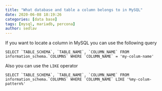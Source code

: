 ```yaml
---
title: "What database and table a column belongs to in MySQL"
date: 2020-06-08 18:19:26
categories: [data base]
tags: [mysql, mariadb, percona]
author: sedlav
---
```


If you want to locate a column in MySQL you can use the following query

```mysql
SELECT `TABLE_SCHEMA`, `TABLE_NAME`, `COLUMN_NAME` FROM information_schema.`COLUMNS` WHERE `COLUMN_NAME` = 'my-colum-name'
```

Also you can use the `LIKE` operator

```mysql
SELECT `TABLE_SCHEMA`, `TABLE_NAME`, `COLUMN_NAME` FROM information_schema.`COLUMNS` WHERE `COLUMN_NAME` LIKE '%my-colum-pattern%'
```
